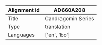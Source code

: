 |Alignment id | AD660A208
| --- | --- 
|Title | Candragomin Series 
|Type | translation
|Languages | ['en', 'bo']